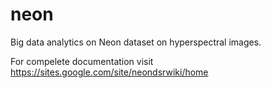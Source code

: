neon
====

Big data analytics on Neon dataset on hyperspectral images.

For compelete documentation visit https://sites.google.com/site/neondsrwiki/home
